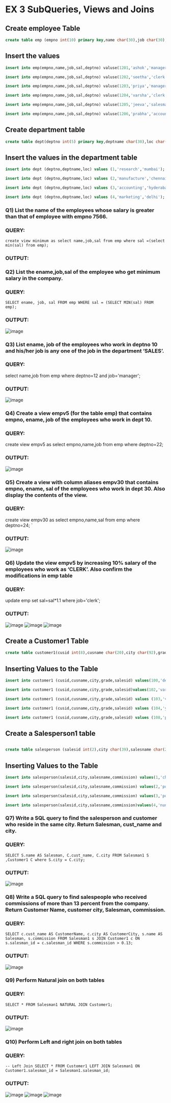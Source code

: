 # EX 3 SubQueries, Views and Joins 


## Create employee Table
```sql
create table emp (empno int(10) primary key,name char(30),job char(30),sal int(10),deptno int(8));
```
## Insert the values
```sql
insert into emp(empno,name,job,sal,deptno) valuse(1201,'ashok','manager',1350,21);

insert into emp(empno,name,job,sal,deptno) valuse(1202,'seetha','clerk',1351,22);

insert into emp(empno,name,job,sal,deptno) valuse(1203,'priya','manager',1352,23);

insert into emp(empno,name,job,sal,deptno) valuse(1204,'varsha','clerk',1353,23);

insert into emp(empno,name,job,sal,deptno) valuse(1205,'jeeva','salesman',135422);

insert into emp(empno,name,job,sal,deptno) valuse(1206,'prabha','accountant',1350,24);


```

## Create department table
```sql
create table dept(deptno int(5) primary key,deptname char(30),loc char(40));
```
## Insert the values in the department table
```sql
insert into dept (deptno,deptname,loc) values (1,'research','mumbai');

insert into dept (deptno,deptname,loc) values (2,'manufacture','chennai');

insert into dept (deptno,deptname,loc) values (3,'accounting','hyderabad');

insert into dept (deptno,deptname,loc) values (4,'marketing','delhi');
```

### Q1) List the name of the employees whose salary is greater than that of employee with empno 7566.


### QUERY:
`create view minimum as select name,job,sal from emp where sal =(select min(sal) from emp);`

### OUTPUT:


### Q2) List the ename,job,sal of the employee who get minimum salary in the company.

### QUERY:
`SELECT ename, job, sal FROM emp WHERE sal = (SELECT MIN(sal) FROM emp);`

### OUTPUT:
![image](https://github.com/Vijisdurai/EX-3-SubQueries-Views-and-Joins/assets/118343184/a1905da6-3702-4cea-9399-e734c1177c31)

### Q3) List ename, job of the employees who work in deptno 10 and his/her job is any one of the job in the department ‘SALES’.

### QUERY:

 select name,job from emp where  deptno=12 and job='manager';

### OUTPUT:
![image](https://github.com/Vijisdurai/EX-3-SubQueries-Views-and-Joins/assets/118343184/b73b3be5-34d2-49a1-8f49-6954fce4005e)

### Q4) Create a view empv5 (for the table emp) that contains empno, ename, job of the employees who work in dept 10.

### QUERY:
create view empv5 as select empno,name,job from emp where deptno=22;


### OUTPUT:
![image](https://github.com/Vijisdurai/EX-3-SubQueries-Views-and-Joins/assets/118343184/5ecfa3f9-d721-4c1a-b188-20afedf06b9b)

### Q5) Create a view with column aliases empv30 that contains empno, ename, sal of the employees who work in dept 30. Also display the contents of the view.

### QUERY:
create view empv30 as select empno,name,sal from emp where deptno=24;
`

### OUTPUT:
![image](https://github.com/Vijisdurai/EX-3-SubQueries-Views-and-Joins/assets/118343184/7ef70314-9268-447b-bfc8-ec25022e41a3)

### Q6) Update the view empv5 by increasing 10% salary of the employees who work as ‘CLERK’. Also confirm the modifications in emp table

### QUERY:
update emp set sal=sal*1.1 where job='clerk';

### OUTPUT:
![image](https://github.com/Vijisdurai/EX-3-SubQueries-Views-and-Joins/assets/118343184/131f9fca-ad86-4394-9c5c-815b8ca198df)
![image](https://github.com/Vijisdurai/EX-3-SubQueries-Views-and-Joins/assets/118343184/4e4700df-464b-4829-85ea-f66e465dc6ca)
![image](https://github.com/Vijisdurai/EX-3-SubQueries-Views-and-Joins/assets/118343184/86731a8b-570a-40da-8cca-681de0b54d4f)

## Create a Customer1 Table
```sql
create table customer1(cusid int(8),cusname char(20),city char(92),grade int(5),salesid int(27));
```
## Inserting Values to the Table
```sql
insert into customer1 (cusid,cusname,city,grade,salesid) values(100,'deepesh','chennai',5,121);

insert into customer1 (cusid,cusname,city,grade,salesid)values(102,'varsha','kanchipuram',5,122);

insert into customer1 (cusid,cusname,city,grade,salesid) values (103,'vidhya','chennai',5,122);

insert into customer1 (cusid,cusname,city,grade,salesid) values (104,'yuva','coimbatore',7,124);

insert into customer1 (cusid,cusname,city,grade,salesid) values (108,'prabha','kerala',4,125);
```
## Create a Salesperson1 table
```sql

create table salesperson (salesid int(2),city char(39),salesname char(20),commission int(5));
```
## Inserting Values to the Table
```sql
insert into salesperson(salesid,city,salesname,commission) values(1,'chennai','vijis',200);

insert into salesperson(salesid,city,salesname,commission) values(2,'puzhal','priya',400);

insert into salesperson(salesid,city,salesname,commission) values(3,'pondy','jeeva',500);

insert into salesperson(salesid,city,salesname,commission)values(4,'nungambakkam','anish',700)
```
### Q7) Write a SQL query to find the salesperson and customer who reside in the same city. Return Salesman, cust_name and city.

### QUERY:
`SELECT S.name AS Salesman, C.cust_name, C.city FROM Salesman1 S ,Customer1 C where S.city = C.city;`

### OUTPUT:
![image](https://github.com/Vijisdurai/EX-3-SubQueries-Views-and-Joins/assets/118343184/bda2c8b9-36d7-4fdc-aada-4b45e3675b05)

### Q8) Write a SQL query to find salespeople who received commissions of more than 13 percent from the company. Return Customer Name, customer city, Salesman, commission.

### QUERY:
`SELECT c.cust_name AS CustomerName, c.city AS CustomerCity, s.name AS Salesman, s.commission FROM Salesman1 s JOIN Customer1 c ON s.salesman_id = c.salesman_id WHERE s.commission > 0.13;`
### OUTPUT:
![image](https://github.com/Vijisdurai/EX-3-SubQueries-Views-and-Joins/assets/118343184/9fab71d6-4926-45cc-a14c-f4e915737c01)

### Q9) Perform Natural join on both tables

### QUERY:
`SELECT * FROM Salesman1 NATURAL JOIN Customer1;`
### OUTPUT:
![image](https://github.com/Vijisdurai/EX-3-SubQueries-Views-and-Joins/assets/118343184/57496838-4974-40e7-8e50-8742f95b6c93)

### Q10) Perform Left and right join on both tables

### QUERY:
`-- Left Join
SELECT * FROM Customer1 LEFT JOIN Salesman1 ON Customer1.salesman_id = Salesman1.salesman_id;`
### OUTPUT:
![image](https://github.com/Vijisdurai/EX-3-SubQueries-Views-and-Joins/assets/118343184/af6f1c36-74fa-44ba-a208-7a5bfb1bb4e3)
![image](https://github.com/Vijisdurai/EX-3-SubQueries-Views-and-Joins/assets/118343184/27e58da8-d845-402f-a850-f01e138ea285)
![image](https://github.com/Vijisdurai/EX-3-SubQueries-Views-and-Joins/assets/118343184/f3040739-6bdf-4542-9b34-9c2c63468054)
